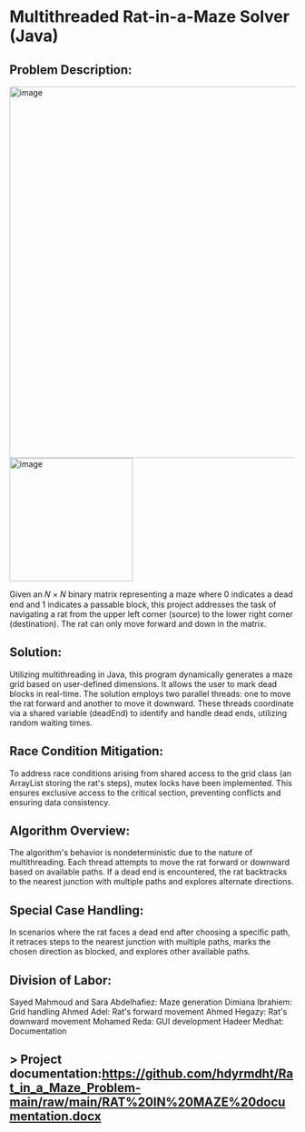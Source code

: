 # Multithreaded Rat-in-a-Maze Solver (Java)
## Problem Description:
<img width="653" alt="image" src="https://github.com/hdyrmdht/Rat_in_a_Maze_Problem-main/assets/73208810/7b5016a0-17ce-4da3-9427-05faf54d443e">
<img width="217" alt="image" src="https://github.com/hdyrmdht/Rat_in_a_Maze_Problem-main/assets/73208810/aac8299c-2f6c-43d8-9100-6ef2b2c1f44c">


Given an 𝑁 × 𝑁 binary matrix representing a maze where 0 indicates a dead end and 1 indicates a passable block, this project addresses the task of navigating a rat from the upper left corner (source) to the lower right corner (destination). The rat can only move forward and down in the matrix.

## Solution:
Utilizing multithreading in Java, this program dynamically generates a maze grid based on user-defined dimensions. It allows the user to mark dead blocks in real-time. The solution employs two parallel threads: one to move the rat forward and another to move it downward. These threads coordinate via a shared variable (deadEnd) to identify and handle dead ends, utilizing random waiting times.

## Race Condition Mitigation:
To address race conditions arising from shared access to the grid class (an ArrayList storing the rat's steps), mutex locks have been implemented. This ensures exclusive access to the critical section, preventing conflicts and ensuring data consistency.

## Algorithm Overview:
The algorithm's behavior is nondeterministic due to the nature of multithreading. Each thread attempts to move the rat forward or downward based on available paths. If a dead end is encountered, the rat backtracks to the nearest junction with multiple paths and explores alternate directions.

## Special Case Handling:
In scenarios where the rat faces a dead end after choosing a specific path, it retraces steps to the nearest junction with multiple paths, marks the chosen direction as blocked, and explores other available paths.

## Division of Labor:
Sayed Mahmoud and Sara Abdelhafiez: Maze generation
Dimiana Ibrahiem: Grid handling
Ahmed Adel: Rat's forward movement
Ahmed Hegazy: Rat's downward movement
Mohamed Reda: GUI development
Hadeer Medhat: Documentation

## > Project documentation:https://github.com/hdyrmdht/Rat_in_a_Maze_Problem-main/raw/main/RAT%20IN%20MAZE%20documentation.docx
